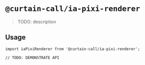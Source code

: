 # `@curtain-call/ia-pixi-renderer`

> TODO: description

## Usage

```
import iaPixiRenderer from '@curtain-call/ia-pixi-renderer';

// TODO: DEMONSTRATE API
```
